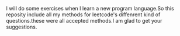   I will do some exercises when I learn a new program language.So this reposity include all my methods for leetcode's diffenrent kind of 
questions.these were all accepted methods.I am glad to get your suggestions.
